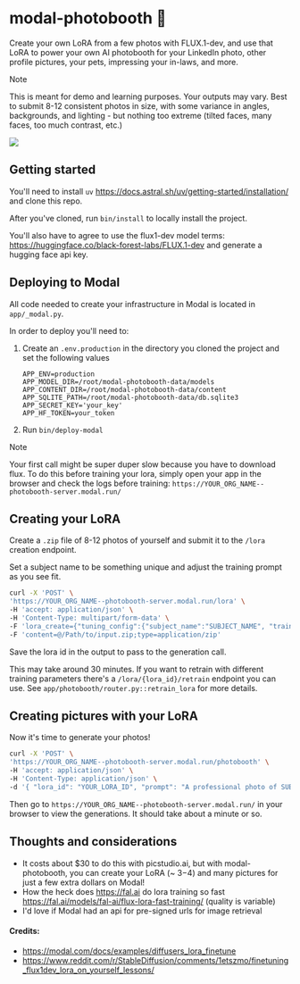 # modal-photobooth 📸

Create your own LoRA from a few photos with FLUX.1-dev, and use that LoRA to power your own AI photobooth for your LinkedIn photo, other profile pictures, your pets, impressing your in-laws, and more.

> [!NOTE]
> This is meant for demo and learning purposes. Your outputs may vary. Best to submit 8-12 consistent photos in size, with some variance in angles, backgrounds, and lighting - but nothing too extreme (tilted faces, many faces, too much contrast, etc.)

![](./assets/demo-screenshot.png)

## Getting started

You'll need to install `uv` https://docs.astral.sh/uv/getting-started/installation/ and clone this repo.

After you've cloned, run `bin/install` to locally install the project.

You'll also have to agree to use the flux1-dev model terms: https://huggingface.co/black-forest-labs/FLUX.1-dev and generate a hugging face api key.

## Deploying to Modal

All code needed to create your infrastructure in Modal is located in `app/_modal.py`.

In order to deploy you'll need to:

1. Create an `.env.production` in the directory you cloned the project and set the following values

    ```
    APP_ENV=production
    APP_MODEL_DIR=/root/modal-photobooth-data/models
    APP_CONTENT_DIR=/root/modal-photobooth-data/content
    APP_SQLITE_PATH=/root/modal-photobooth-data/db.sqlite3
    APP_SECRET_KEY='your_key'
    APP_HF_TOKEN=your_token
    ```

1. Run `bin/deploy-modal`

> [!NOTE]
> Your first call might be super duper slow because you have to download flux. To do this before training your lora, simply open your app in the browser and check the logs before training: `https://YOUR_ORG_NAME--photobooth-server.modal.run/`

## Creating your LoRA

Create a `.zip` file of 8-12 photos of yourself and submit it to the `/lora` creation endpoint.

Set a subject name to be something unique and adjust the training prompt as you see fit.

```sh
curl -X 'POST' \
'https://YOUR_ORG_NAME--photobooth-server.modal.run/lora' \
-H 'accept: application/json' \
-H 'Content-Type: multipart/form-data' \
-F 'lora_create={"tuning_config":{"subject_name":"SUBJECT_NAME", "training_prompt": "A close-up photo of SUBJECT_NAME a person with distinct facial features, hair, and eyes."}}' \
-F 'content=@/Path/to/input.zip;type=application/zip'
```

Save the lora id in the output to pass to the generation call.

This may take around 30 minutes. If you want to retrain with different training parameters there's a `/lora/{lora_id}/retrain` endpoint you can use. See `app/photobooth/router.py::retrain_lora` for more details.

## Creating pictures with your LoRA

Now it's time to generate your photos!

```sh
curl -X 'POST' \
'https://YOUR_ORG_NAME--photobooth-server.modal.run/photobooth' \
-H 'accept: application/json' \
-H 'Content-Type: application/json' \
-d '{ "lora_id": "YOUR_LORA_ID", "prompt": "A professional photo of SUBJECT_NAME a 31 year old male founder wearing a black t-shirt in an office space looking at the camera.", "inference_config": {"num_inference_steps": 80, "num_images_per_prompt": 4} }'
```

Then go to `https://YOUR_ORG_NAME--photobooth-server.modal.run/` in your browser to view the generations. It should take about a minute or so.

## Thoughts and considerations

- It costs about $30 to do this with picstudio.ai, but with modal-photobooth, you can create your LoRA (~ $3-$4) and many pictures for just a few extra dollars on Modal!
- How the heck does https://fal.ai do lora training so fast https://fal.ai/models/fal-ai/flux-lora-fast-training/ (quality is variable)
- I'd love if Modal had an api for pre-signed urls for image retrieval

#### Credits:
- https://modal.com/docs/examples/diffusers_lora_finetune
- https://www.reddit.com/r/StableDiffusion/comments/1etszmo/finetuning_flux1dev_lora_on_yourself_lessons/

